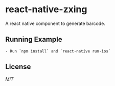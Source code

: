 # react-native-zxing

A react native component to generate barcode.

## Running Example
    - Run `npm install` and `react-native run-ios`

## License
*MIT*
